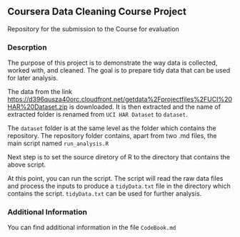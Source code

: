 ## Coursera Data Cleaning Course Project

Repository for the submission to the Course for evaluation

### Descrption

The purpose of this project is to demonstrate the way data is collected, worked with, and cleaned. The goal is to prepare tidy data that can be used for later analysis.

The data from the link <https://d396qusza40orc.cloudfront.net/getdata%2Fprojectfiles%2FUCI%20HAR%20Dataset.zip> is downloaded. It is then extracted and the name of extracted folder is renamed from `UCI HAR Dataset` to `dataset`.

The `dataset` folder is at the same level as the folder which contains the repository. The repository folder contains, apart from two .md files, the main script named `run_analysis.R`

Next step is to set the source diretory of R to the directory that contains the above script. 

At this point, you can run the script. The script will read the raw data files and process the inputs to produce a `tidyData.txt` file in the directory which contains the script. `tidyData.txt` can be used for further analysis. 

### Additional Information
You can find additional information in the file `CodeBook.md`
